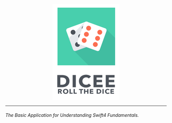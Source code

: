 <p align="center">
  <img src="https://github.com/theishantha/Dicee/blob/master/Dicee/Assets.xcassets/Icon%20on%20Readme.imageset/Icon%20on%20Readme.png" width="auto" height="auto"/>
</p>

----------

###### The Basic Application for Understanding Swift4 Fundamentals.
